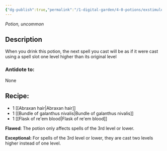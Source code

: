 ```yaml
---
{"dg-publish":true,"permalink":"/1-digital-garden/4-0-potions/exstimulo-potion/","tags":["potion","extracurricular","uncommon"]}
---
```


*Potion, uncommon* 

## Description

When you drink this potion, the next spell you cast will be as if it were cast using a spell slot one level higher than its original level

### Antidote to: 
None

## Recipe:

- 1 [[Abraxan hair\|Abraxan hair]]
- 1 [[Bundle of galanthus nivalis\|Bundle of galanthus nivalis]]
- 1 [[Flask of re'em blood\|Flask of re'em blood]]

**Flawed**:
The potion only affects spells of the 3rd level or lower.

**Exceptional:** 
For spells of the 3rd level or lower, they are cast two levels higher instead of one level.